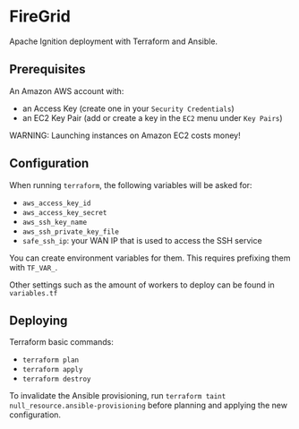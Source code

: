 # FireGrid

Apache Ignition deployment with Terraform and Ansible.

## Prerequisites

An Amazon AWS account with:

- an Access Key (create one in your `Security Credentials`)
- an EC2 Key Pair (add or create a key in the `EC2` menu under `Key Pairs`)

WARNING: Launching instances on Amazon EC2 costs money!

## Configuration

When running `terraform`, the following variables will be asked for:

- `aws_access_key_id`
- `aws_access_key_secret`
- `aws_ssh_key_name`
- `aws_ssh_private_key_file`
- `safe_ssh_ip`: your WAN IP that is used to access the SSH service

You can create environment variables for them. This requires prefixing them with `TF_VAR_`.

Other settings such as the amount of workers to deploy can be found in `variables.tf`

## Deploying

Terraform basic commands:

- `terraform plan`
- `terraform apply`
- `terraform destroy`

To invalidate the Ansible provisioning, run `terraform taint null_resource.ansible-provisioning` before planning and applying the new configuration.

